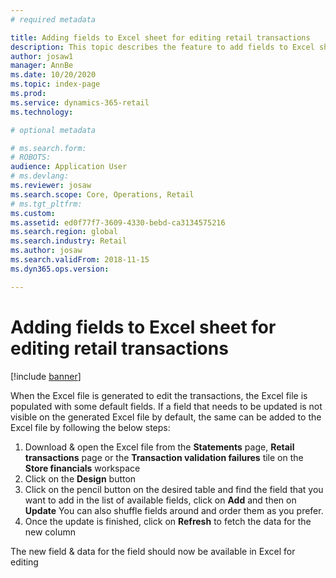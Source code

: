 ```yaml
---
# required metadata

title: Adding fields to Excel sheet for editing retail transactions
description: This topic describes the feature to add fields to Excel sheet for editing retail transactions in Dynamics 365 Commerce.
author: josaw1
manager: AnnBe
ms.date: 10/20/2020
ms.topic: index-page
ms.prod: 
ms.service: dynamics-365-retail
ms.technology: 

# optional metadata

# ms.search.form: 
# ROBOTS: 
audience: Application User
# ms.devlang: 
ms.reviewer: josaw
ms.search.scope: Core, Operations, Retail
# ms.tgt_pltfrm: 
ms.custom: 
ms.assetid: ed0f77f7-3609-4330-bebd-ca3134575216
ms.search.region: global
ms.search.industry: Retail
ms.author: josaw
ms.search.validFrom: 2018-11-15
ms.dyn365.ops.version: 

---
```

# Adding fields to Excel sheet for editing retail transactions

[!include [banner](includes/banner.md)]

When the Excel file is generated to edit the transactions, the Excel file is populated with some default fields. If a field that needs to be updated is not visible on the generated Excel file by default, the same can be added to the Excel file by following the below steps:
1.	Download & open the Excel file from the **Statements** page, **Retail transactions** page or the **Transaction validation failures** tile on the **Store financials** workspace 
2.	Click on the **Design** button
3.	Click on the pencil button on the desired table and find the field that you want to add in the list of available fields, click on **Add** and then on **Update**
You can also shuffle fields around and order them as you prefer.   
4.	Once the update is finished, click on **Refresh** to fetch the data for the new column

The new field & data for the field should now be available in Excel for editing
